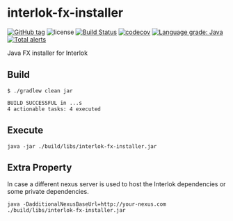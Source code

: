 # interlok-fx-installer

[![GitHub tag](https://img.shields.io/github/tag/sebastien-belin-adp/interlok-fx-installer.svg)](https://github.com/sebastien-belin-adp/interlok-fx-installer/tags) ![license](https://img.shields.io/github/license/sebastien-belin-adp/interlok-fx-installer.svg) [![Build Status](https://travis-ci.org/sebastien-belin-adp/interlok-fx-installer.svg?branch=develop)](https://travis-ci.org/sebastien-belin-adp/interlok-fx-installer) [![codecov](https://codecov.io/gh/sebastien-belin-adp/interlok-fx-installer/branch/develop/graph/badge.svg)](https://codecov.io/gh/sebastien-belin-adp/interlok-fx-installer) [![Language grade: Java](https://img.shields.io/lgtm/grade/java/g/sebastien-belin-adp/interlok-fx-installer.svg?logo=lgtm&logoWidth=18)](https://lgtm.com/projects/g/sebastien-belin-adp/interlok-fx-installer/context:java) [![Total alerts](https://img.shields.io/lgtm/alerts/g/sebastien-belin-adp/interlok-fx-installer.svg?logo=lgtm&logoWidth=18)](https://lgtm.com/projects/g/adaptris/interlok/alerts/)

Java FX installer for Interlok

## Build

```
$ ./gradlew clean jar

BUILD SUCCESSFUL in ...s
4 actionable tasks: 4 executed
```

## Execute

```
java -jar ./build/libs/interlok-fx-installer.jar
```

## Extra Property

In case a different nexus server is used to host the Interlok dependencies or some private dependencies.

```
java -DadditionalNexusBaseUrl=http://your-nexus.com ./build/libs/interlok-fx-installer.jar

```



